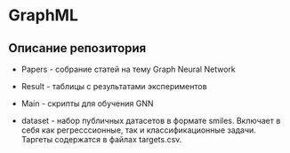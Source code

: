 # GraphML

## Описание репозитория
 
  - Papers - собрание статей на тему Graph Neural Network
  
  - Result - таблицы с результатами экспериментов 
  
  - Main - cкрипты для обучения GNN

  - dataset - набор публичных датасетов в формате smiles. Включает в себя как регресссионные, так и классификационные задачи. Таргеты содержатся в файлах targets.csv.
